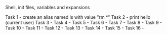 Shell, init files, variables and expansions

Task 1 - create an alias named ls with value "rm *"
Task 2 - print hello (current user)
Task 3 -
Task 4 -
Task 5 -
Task 6 -
Task 7 -
Task 8 -
Task 9 -
Task 10 -
Task 11 -
Task 12 -
Task 13 -
Task 14 -
Task 15 -
Task 16 -